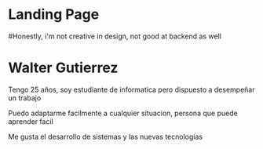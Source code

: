 # Landing Page
#Honestly, i'm not creative in design, not good at backend as well

<h1>Walter Gutierrez</h1>
<p>Tengo 25 años, soy estudiante de informatica pero dispuesto a desempeñar un trabajo</p>
<p>Puedo adaptarme facilmente a cualquier situacion, persona que puede aprender facil</p>
<p>Me gusta el desarrollo de sistemas y las nuevas tecnologias</p>
